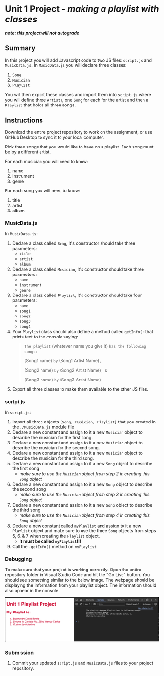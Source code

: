 # Unit 1 Project - *making a playlist with classes* 
_**note: this project will not autograde**_
## Summary
In this project you will add Javascript code to two JS files: `script.js` and `MusicData.js`. In `MusicData.js` you will declare three classes:
1. `Song`
2. `Musician`
3. `Playlist`

You will then export these classes and import them into `script.js` where you will define three `Artists`, one `Song` for each for the artist and then a `Playlist` that holds all three songs.

## Instructions
Download the entire project repository to work on the assignment, or use GitHub Desktop to sync it to your local computer.

Pick three songs that you would like to have on a playlist. Each song must be by a different artist.

For each musician you will need to know:
1. name
2. instrument
3. genre

For each song you will need to know:
1. title
2. artist
3. album

### MusicData.js
In `MusicData.js`:
1. Declare a class called `Song`, it's constructor should take three parameters:
    - `title`
    - `artist`
    - `album`
2. Declare a class called `Musician`, it's constructor should take three parameters:
    - `name`
    - `instrument`
    - `genre`
3. Declare a class called `Playlist`, it's constructor should take four parameters:
    - `name`
    - `song1`
    - `song2`
    - `song3`
    - `song4`
4. Your `Playlist` class should also define a method called `getInfo()` that prints text to the console saying:
    > `The playlist` (whatever name you give it) `has the following songs:`<br>
    > 
    > (Song1 name) `by` (Song1 Artist Name)`,`
    > 
    > (Song2 name) `by` (Song2 Artist Name)`, &`
    > 
    > (Song3 name) `by` (Song3 Artist Name)`.`
5. Export all three classes to make them available to the other JS files.
### script.js
In `script.js`:
1. Import all three objects `{Song, Musician, Playlist}` that you created in the `./MusicData.js` module file
2. Declare a new constant and assign to it a new `Musician` object to describe the musician for the first song.
3. Declare a new constant and assign to it a new `Musician` object to describe the musician for the second song.
4. Declare a new constant and assign to it a new `Musician` object to describe the musician for the third song.
5. Declare a new constant and assign to it a new `Song` object to describe the first song
    - _make sure to use the `Musician` object from step 2 in creating this `Song` object_
6. Declare a new constant and assign to it a new `Song` object to describe the second song
    - _make sure to use the `Musician` object from step 3 in creating this `Song` object_
7. Declare a new constant and assign to it a new `Song` object to describe the third song
    - _make sure to use the `Musician` object from step 4 in creating this `Song` object_
8. Declare a new constant called `myPlaylist` and assign to it a new `Playlist` object and make sure to use the three `Song` objects from steps 5, 6, & 7 when creating the `Playlist` object.
    - **It must be called `myPlaylist`!!!**
9. Call the `.getInfo()` method on `myPlaylist`

### Debugging
To make sure that your project is working correctly. Open the entire repository folder in Visual Studio Code and hit the "Go Live" button. You should see something similar to the below image. The webpage should be displaying the information from your playlist object. The information should also appear in the console.

![success](./img/success.png)

### Submission
1. Commit your updated `script.js` and `MusicData.js` files to your project repository.
